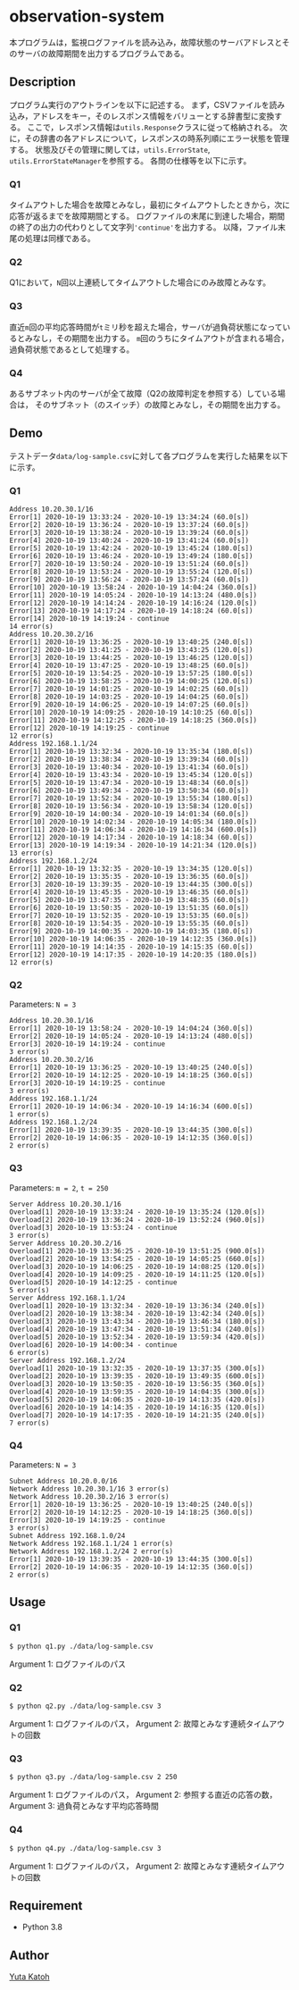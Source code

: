# observation-system
本プログラムは，監視ログファイルを読み込み，故障状態のサーバアドレスとそのサーバの故障期間を出力するプログラムである。

## Description
プログラム実行のアウトラインを以下に記述する。
まず，CSVファイルを読み込み，アドレスをキー，そのレスポンス情報をバリューとする辞書型に変換する。
ここで，レスポンス情報は`utils.Response`クラスに従って格納される。
次に，その辞書の各アドレスについて，レスポンスの時系列順にエラー状態を管理する。
状態及びその管理に関しては，`utils.ErrorState`, `utils.ErrorStateManager`を参照する。
各問の仕様等を以下に示す。

### Q1
タイムアウトした場合を故障とみなし，最初にタイムアウトしたときから，次に応答が返るまでを故障期間とする。
ログファイルの末尾に到達した場合，期間の終了の出力の代わりとして文字列`'continue'`を出力する。
以降，ファイル末尾の処理は同様である。

### Q2
Q1において，`N`回以上連続してタイムアウトした場合にのみ故障とみなす。

### Q3
直近`m`回の平均応答時間が`t`ミリ秒を超えた場合，サーバが過負荷状態になっているとみなし，その期間を出力する。
`m`回のうちにタイムアウトが含まれる場合，過負荷状態であるとして処理する。

### Q4
あるサブネット内のサーバが全て故障（Q2の故障判定を参照する）している場合は，
そのサブネット（のスイッチ）の故障とみなし，その期間を出力する。

## Demo
テストデータ`data/log-sample.csv`に対して各プログラムを実行した結果を以下に示す。

### Q1
```
Address 10.20.30.1/16
Error[1] 2020-10-19 13:33:24 - 2020-10-19 13:34:24 (60.0[s])
Error[2] 2020-10-19 13:36:24 - 2020-10-19 13:37:24 (60.0[s])
Error[3] 2020-10-19 13:38:24 - 2020-10-19 13:39:24 (60.0[s])
Error[4] 2020-10-19 13:40:24 - 2020-10-19 13:41:24 (60.0[s])
Error[5] 2020-10-19 13:42:24 - 2020-10-19 13:45:24 (180.0[s])
Error[6] 2020-10-19 13:46:24 - 2020-10-19 13:49:24 (180.0[s])
Error[7] 2020-10-19 13:50:24 - 2020-10-19 13:51:24 (60.0[s])
Error[8] 2020-10-19 13:53:24 - 2020-10-19 13:55:24 (120.0[s])
Error[9] 2020-10-19 13:56:24 - 2020-10-19 13:57:24 (60.0[s])
Error[10] 2020-10-19 13:58:24 - 2020-10-19 14:04:24 (360.0[s])
Error[11] 2020-10-19 14:05:24 - 2020-10-19 14:13:24 (480.0[s])
Error[12] 2020-10-19 14:14:24 - 2020-10-19 14:16:24 (120.0[s])
Error[13] 2020-10-19 14:17:24 - 2020-10-19 14:18:24 (60.0[s])
Error[14] 2020-10-19 14:19:24 - continue
14 error(s)
Address 10.20.30.2/16
Error[1] 2020-10-19 13:36:25 - 2020-10-19 13:40:25 (240.0[s])
Error[2] 2020-10-19 13:41:25 - 2020-10-19 13:43:25 (120.0[s])
Error[3] 2020-10-19 13:44:25 - 2020-10-19 13:46:25 (120.0[s])
Error[4] 2020-10-19 13:47:25 - 2020-10-19 13:48:25 (60.0[s])
Error[5] 2020-10-19 13:54:25 - 2020-10-19 13:57:25 (180.0[s])
Error[6] 2020-10-19 13:58:25 - 2020-10-19 14:00:25 (120.0[s])
Error[7] 2020-10-19 14:01:25 - 2020-10-19 14:02:25 (60.0[s])
Error[8] 2020-10-19 14:03:25 - 2020-10-19 14:04:25 (60.0[s])
Error[9] 2020-10-19 14:06:25 - 2020-10-19 14:07:25 (60.0[s])
Error[10] 2020-10-19 14:09:25 - 2020-10-19 14:10:25 (60.0[s])
Error[11] 2020-10-19 14:12:25 - 2020-10-19 14:18:25 (360.0[s])
Error[12] 2020-10-19 14:19:25 - continue
12 error(s)
Address 192.168.1.1/24
Error[1] 2020-10-19 13:32:34 - 2020-10-19 13:35:34 (180.0[s])
Error[2] 2020-10-19 13:38:34 - 2020-10-19 13:39:34 (60.0[s])
Error[3] 2020-10-19 13:40:34 - 2020-10-19 13:41:34 (60.0[s])
Error[4] 2020-10-19 13:43:34 - 2020-10-19 13:45:34 (120.0[s])
Error[5] 2020-10-19 13:47:34 - 2020-10-19 13:48:34 (60.0[s])
Error[6] 2020-10-19 13:49:34 - 2020-10-19 13:50:34 (60.0[s])
Error[7] 2020-10-19 13:52:34 - 2020-10-19 13:55:34 (180.0[s])
Error[8] 2020-10-19 13:56:34 - 2020-10-19 13:58:34 (120.0[s])
Error[9] 2020-10-19 14:00:34 - 2020-10-19 14:01:34 (60.0[s])
Error[10] 2020-10-19 14:02:34 - 2020-10-19 14:05:34 (180.0[s])
Error[11] 2020-10-19 14:06:34 - 2020-10-19 14:16:34 (600.0[s])
Error[12] 2020-10-19 14:17:34 - 2020-10-19 14:18:34 (60.0[s])
Error[13] 2020-10-19 14:19:34 - 2020-10-19 14:21:34 (120.0[s])
13 error(s)
Address 192.168.1.2/24
Error[1] 2020-10-19 13:32:35 - 2020-10-19 13:34:35 (120.0[s])
Error[2] 2020-10-19 13:35:35 - 2020-10-19 13:36:35 (60.0[s])
Error[3] 2020-10-19 13:39:35 - 2020-10-19 13:44:35 (300.0[s])
Error[4] 2020-10-19 13:45:35 - 2020-10-19 13:46:35 (60.0[s])
Error[5] 2020-10-19 13:47:35 - 2020-10-19 13:48:35 (60.0[s])
Error[6] 2020-10-19 13:50:35 - 2020-10-19 13:51:35 (60.0[s])
Error[7] 2020-10-19 13:52:35 - 2020-10-19 13:53:35 (60.0[s])
Error[8] 2020-10-19 13:54:35 - 2020-10-19 13:55:35 (60.0[s])
Error[9] 2020-10-19 14:00:35 - 2020-10-19 14:03:35 (180.0[s])
Error[10] 2020-10-19 14:06:35 - 2020-10-19 14:12:35 (360.0[s])
Error[11] 2020-10-19 14:14:35 - 2020-10-19 14:15:35 (60.0[s])
Error[12] 2020-10-19 14:17:35 - 2020-10-19 14:20:35 (180.0[s])
12 error(s)
```

### Q2
Parameters: `N = 3`
```
Address 10.20.30.1/16
Error[1] 2020-10-19 13:58:24 - 2020-10-19 14:04:24 (360.0[s])
Error[2] 2020-10-19 14:05:24 - 2020-10-19 14:13:24 (480.0[s])
Error[3] 2020-10-19 14:19:24 - continue
3 error(s)
Address 10.20.30.2/16
Error[1] 2020-10-19 13:36:25 - 2020-10-19 13:40:25 (240.0[s])
Error[2] 2020-10-19 14:12:25 - 2020-10-19 14:18:25 (360.0[s])
Error[3] 2020-10-19 14:19:25 - continue
3 error(s)
Address 192.168.1.1/24
Error[1] 2020-10-19 14:06:34 - 2020-10-19 14:16:34 (600.0[s])
1 error(s)
Address 192.168.1.2/24
Error[1] 2020-10-19 13:39:35 - 2020-10-19 13:44:35 (300.0[s])
Error[2] 2020-10-19 14:06:35 - 2020-10-19 14:12:35 (360.0[s])
2 error(s)
```

### Q3
Parameters: `m = 2`, `t = 250`
```
Server Address 10.20.30.1/16
Overload[1] 2020-10-19 13:33:24 - 2020-10-19 13:35:24 (120.0[s])
Overload[2] 2020-10-19 13:36:24 - 2020-10-19 13:52:24 (960.0[s])
Overload[3] 2020-10-19 13:53:24 - continue
3 error(s)
Server Address 10.20.30.2/16
Overload[1] 2020-10-19 13:36:25 - 2020-10-19 13:51:25 (900.0[s])
Overload[2] 2020-10-19 13:54:25 - 2020-10-19 14:05:25 (660.0[s])
Overload[3] 2020-10-19 14:06:25 - 2020-10-19 14:08:25 (120.0[s])
Overload[4] 2020-10-19 14:09:25 - 2020-10-19 14:11:25 (120.0[s])
Overload[5] 2020-10-19 14:12:25 - continue
5 error(s)
Server Address 192.168.1.1/24
Overload[1] 2020-10-19 13:32:34 - 2020-10-19 13:36:34 (240.0[s])
Overload[2] 2020-10-19 13:38:34 - 2020-10-19 13:42:34 (240.0[s])
Overload[3] 2020-10-19 13:43:34 - 2020-10-19 13:46:34 (180.0[s])
Overload[4] 2020-10-19 13:47:34 - 2020-10-19 13:51:34 (240.0[s])
Overload[5] 2020-10-19 13:52:34 - 2020-10-19 13:59:34 (420.0[s])
Overload[6] 2020-10-19 14:00:34 - continue
6 error(s)
Server Address 192.168.1.2/24
Overload[1] 2020-10-19 13:32:35 - 2020-10-19 13:37:35 (300.0[s])
Overload[2] 2020-10-19 13:39:35 - 2020-10-19 13:49:35 (600.0[s])
Overload[3] 2020-10-19 13:50:35 - 2020-10-19 13:56:35 (360.0[s])
Overload[4] 2020-10-19 13:59:35 - 2020-10-19 14:04:35 (300.0[s])
Overload[5] 2020-10-19 14:06:35 - 2020-10-19 14:13:35 (420.0[s])
Overload[6] 2020-10-19 14:14:35 - 2020-10-19 14:16:35 (120.0[s])
Overload[7] 2020-10-19 14:17:35 - 2020-10-19 14:21:35 (240.0[s])
7 error(s)
```

### Q4
Parameters: `N = 3`
```
Subnet Address 10.20.0.0/16
Network Address 10.20.30.1/16 3 error(s)
Network Address 10.20.30.2/16 3 error(s)
Error[1] 2020-10-19 13:36:25 - 2020-10-19 13:40:25 (240.0[s])
Error[2] 2020-10-19 14:12:25 - 2020-10-19 14:18:25 (360.0[s])
Error[3] 2020-10-19 14:19:25 - continue
3 error(s)
Subnet Address 192.168.1.0/24
Network Address 192.168.1.1/24 1 error(s)
Network Address 192.168.1.2/24 2 error(s)
Error[1] 2020-10-19 13:39:35 - 2020-10-19 13:44:35 (300.0[s])
Error[2] 2020-10-19 14:06:35 - 2020-10-19 14:12:35 (360.0[s])
2 error(s)
```

## Usage

### Q1
```
$ python q1.py ./data/log-sample.csv
```
Argument 1: ログファイルのパス

### Q2
```
$ python q2.py ./data/log-sample.csv 3
```
Argument 1: ログファイルのパス，
Argument 2: 故障とみなす連続タイムアウトの回数

### Q3
```
$ python q3.py ./data/log-sample.csv 2 250
```
Argument 1: ログファイルのパス，
Argument 2: 参照する直近の応答の数，
Argument 3: 過負荷とみなす平均応答時間

### Q4
```
$ python q4.py ./data/log-sample.csv 3
```
Argument 1: ログファイルのパス，
Argument 2: 故障とみなす連続タイムアウトの回数

## Requirement
+ Python 3.8

## Author
[Yuta Katoh](https://github.com/yukatoh)
